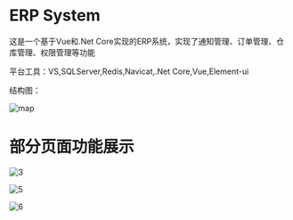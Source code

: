 # ERP System
这是一个基于Vue和.Net Core实现的ERP系统，实现了通知管理、订单管理、仓库管理、权限管理等功能

平台工具：VS,SQLServer,Redis,Navicat,.Net Core,Vue,Element-ui

结构图：

![map](https://github.com/user-attachments/assets/cbf76151-1937-4987-bd82-d8e81b84893a)


# 部分页面功能展示

![3](https://github.com/user-attachments/assets/f73ea0bb-d7cb-47d7-a5f8-7ee69d7d163c)

![5](https://github.com/user-attachments/assets/a619e1ca-08c4-444e-86ad-e7084f8f29b4)

![6](https://github.com/user-attachments/assets/eb36b4fc-c9ee-4889-94eb-4c9f6f30c57f)

